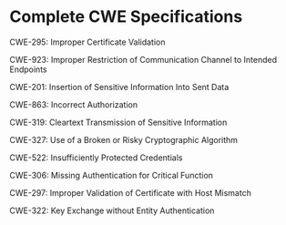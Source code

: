 

# Complete CWE Specifications

CWE-295: Improper Certificate Validation

CWE-923: Improper Restriction of Communication Channel to Intended Endpoints

CWE-201: Insertion of Sensitive Information Into Sent Data

CWE-863: Incorrect Authorization

CWE-319: Cleartext Transmission of Sensitive Information

CWE-327: Use of a Broken or Risky Cryptographic Algorithm

CWE-522: Insufficiently Protected Credentials

CWE-306: Missing Authentication for Critical Function

CWE-297: Improper Validation of Certificate with Host Mismatch

CWE-322: Key Exchange without Entity Authentication